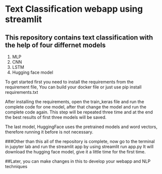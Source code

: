 # Text Classification webapp using streamlit
## This repository contains text classification with the help of four differnet models
1) MLP
2) CNN
3) LSTM
4) Hugging face model

To get started first you need to install the requirements from the requirement file,
You can build your docker file or just use pip install requirements.txt

After installing the requirements, open the train_keras file and run the complete code for one model, after that change the model and run the complete code again. This step will be repeated three time and at the end the best results of first three models will be saved.

The last model, HuggingFace uses the pretrained models and word vectors, therefore running it before is not necessary.

###Other than this all of the repository is complete, now go to the terminal in jupyter lab and run the streamlit app by using
streamlit run app.py
It will download the hugging face model, give it a little time for the first time.

##Later, you can make changes in this to develop your webapp and NLP techniques
